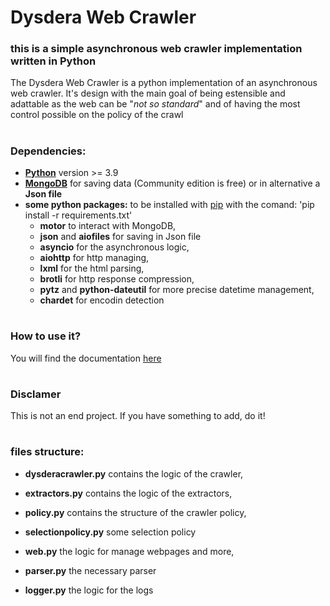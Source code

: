 # Dysdera Web Crawler
### this is a simple asynchronous web crawler implementation written in Python
The Dysdera Web Crawler is a python implementation of an asynchronous web crawler. It's design with the main goal of being estensible and adattable as the web can be "_not so standard_" and of having the most control possible on the policy of the crawl
#



### Dependencies:
  - [**Python**](https://www.python.org/downloads/) version >= 3.9
  - [**MongoDB**](https://www.mongodb.com/) for saving data (Community edition is free) or in alternative a **Json file**
  - **some python packages:** to be installed with [pip](https://pypi.org/project/pip/) with the comand: 'pip install -r requirements.txt'
      - **motor** to interact with MongoDB,
      - **json** and **aiofiles** for saving in Json file
      - **asyncio** for the asynchronous logic,
      - **aiohttp** for http managing,
      - **lxml** for the html parsing,
      - **brotli** for http response compression,
      - **pytz** and **python-dateutil** for more precise datetime management,
      - **chardet** for encodin detection
#


### How to use it?
You will find the documentation [here](https://p4o1o.github.io/Dysdera/dysderacrawler.html)

#


### Disclamer
This is not an end project. If you have something to add, do it!

#


### files structure:

+ **dysderacrawler.py** contains the logic of the crawler, 

+ **extractors.py** contains the logic of the extractors, 

+ **policy.py** contains the structure of the crawler policy, 

+ **selectionpolicy.py** some selection policy

+ **web.py** the logic for manage webpages and more, 

+ **parser.py** the necessary parser 

+ **logger.py** the logic for the logs

#

